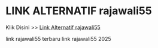 # LINK ALTERNATIF rajawali55

Klik Disini >> <a href="https://linksto.pages.dev/">Link Alternatif rajawali55 </a>

link rajawali55 terbaru
link rajawali55 2025